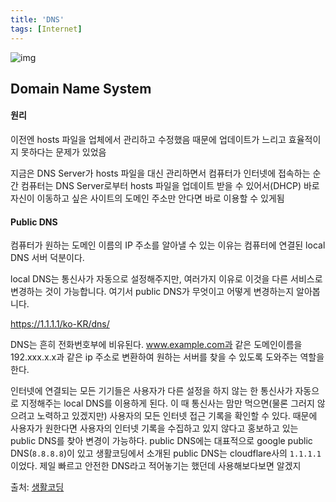 ```yaml
---
title: 'DNS'
tags: [Internet]
---
```


![img](https://s3-ap-northeast-2.amazonaws.com/opentutorials-user-file/module/3421/8340.jpeg)

## Domain Name System

#### 원리

이전엔 hosts 파일을 업체에서 관리하고 수정했음 때문에 업데이트가 느리고 효율적이지 못하다는 문제가 있었음

지금은 DNS Server가 hosts 파일을 대신 관리하면서 컴퓨터가 인터넷에 접속하는 순간 컴퓨터는 DNS Server로부터 hosts 파일을 업데이트 받을 수 있어서(DHCP) 바로 자신이 이동하고 싶은 사이트의 도메인 주소만 안다면 바로 이용할 수 있게됨

#### Public DNS

컴퓨터가 원하는 도메인 이름의 IP 주소를 알아낼 수 있는 이유는 컴퓨터에 연결된 local DNS 서버 덕분이다.

local DNS는 통신사가 자동으로 설정해주지만, 여러가지 이유로 이것을 다른 서비스로 변경하는 것이 가능합니다. 여기서 public DNS가 무엇이고 어떻게 변경하는지 알아봅니다.

https://1.1.1.1/ko-KR/dns/

DNS는 흔히 전화번호부에 비유된다. www.example.com과 같은 도메인이름을 192.xxx.x.x과 같은 ip 주소로 변환하여 원하는 서버를 찾을 수 있도록 도와주는 역할을 한다.

인터넷에 연결되는 모든 기기들은 사용자가 다른 설정을 하지 않는 한 통신사가 자동으로 지정해주는 local DNS를 이용하게 된다. 이 때 통신사는 맘만 먹으면(물론 그러지 않으려고 노력하고 있겠지만) 사용자의 모든 인터넷 접근 기록을 확인할 수 있다. 때문에 사용자가 원한다면 사용자의 인터넷 기록을 수집하고 있지 않다고 홍보하고 있는 public DNS를 찾아 변경이 가능하다. public DNS에는 대표적으로 google public DNS(`8.8.8.8`)이 있고 생활코딩에서 소개된 public DNS는 cloudflare사의 `1.1.1.1`이었다. 제일 빠르고 안전한 DNS라고 적어놓기는 했던데 사용해보다보면 알겠지

출처: [생활코딩](https://opentutorials.org/course/3276)
